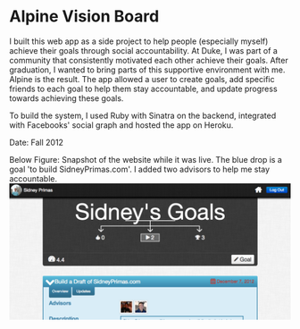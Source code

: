 # Alpine Vision Board

I built this web app as a side project to help people (especially myself) achieve their goals through social accountability. At Duke, I was part of a community that consistently motivated each other achieve their goals. After graduation, I wanted to bring parts of this supportive environment with me. Alpine is the result. The app allowed a user to create goals, add specific friends to each goal to help them stay accountable, and update  progress towards achieving these goals. 

To build the system, I used Ruby with Sinatra on the backend, integrated with Facebooks' social graph and hosted the app on Heroku.  

Date: Fall 2012  

Below Figure: Snapshot of the website while it was live. The blue drop is a goal 'to build SidneyPrimas.com'. I added two advisors to help me stay accountable.
![alt test](https://github.com/SidneyPrimas/Alpine-Vision-Board/blob/master/alpine_main.png)
